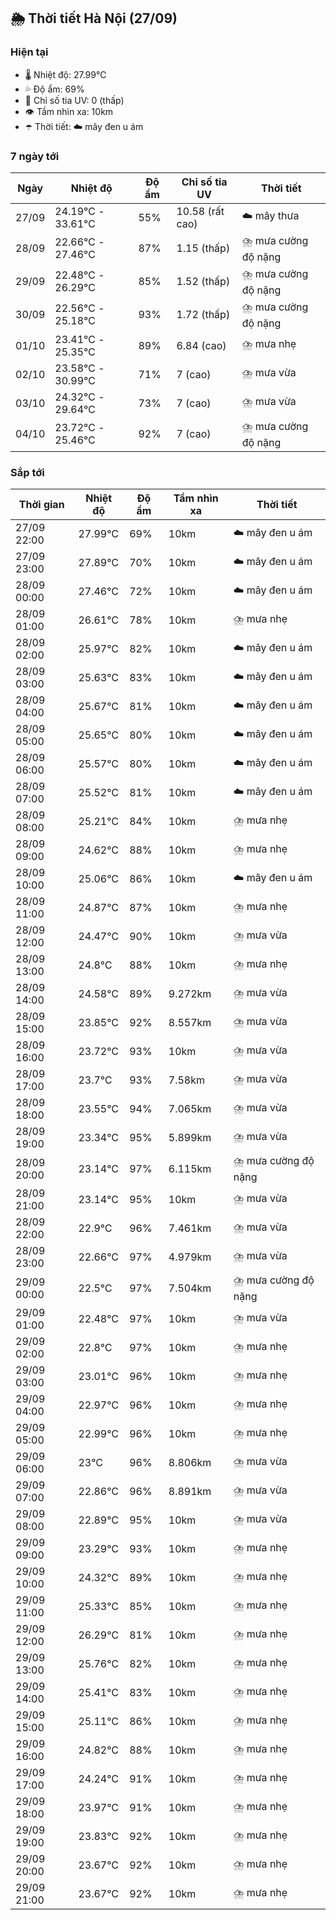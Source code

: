 ## 🌦️ Thời tiết Hà Nội (27/09)

### Hiện tại

- 🌡️ Nhiệt độ: 27.99℃
- 💦 Độ ẩm: 69%
- 🌟 Chỉ số tia UV: 0 (thấp)
- 👁️ Tầm nhìn xa: 10km
- ☂️ Thời tiết: ☁️ mây đen u ám

### 7 ngày tới

| Ngày | Nhiệt độ | Độ ẩm | Chỉ số tia UV | Thời tiết |
| --- | --- | --- | --- | --- |
| 27/09 | 24.19℃ - 33.61℃ | 55% | 10.58 (rất cao) | ☁️ mây thưa |
| 28/09 | 22.66℃ - 27.46℃ | 87% | 1.15 (thấp) | ⛈️ mưa cường độ nặng |
| 29/09 | 22.48℃ - 26.29℃ | 85% | 1.52 (thấp) | ⛈️ mưa cường độ nặng |
| 30/09 | 22.56℃ - 25.18℃ | 93% | 1.72 (thấp) | ⛈️ mưa cường độ nặng |
| 01/10 | 23.41℃ - 25.35℃ | 89% | 6.84 (cao) | ⛈️ mưa nhẹ |
| 02/10 | 23.58℃ - 30.99℃ | 71% | 7 (cao) | ⛈️ mưa vừa |
| 03/10 | 24.32℃ - 29.64℃ | 73% | 7 (cao) | ⛈️ mưa vừa |
| 04/10 | 23.72℃ - 25.46℃ | 92% | 7 (cao) | ⛈️ mưa cường độ nặng |

### Sắp tới

| Thời gian | Nhiệt độ | Độ ẩm | Tầm nhìn xa | Thời tiết |
| --- | --- | --- | --- | --- |
| 27/09 22:00 | 27.99℃ | 69% | 10km | ☁️ mây đen u ám |
| 27/09 23:00 | 27.89℃ | 70% | 10km | ☁️ mây đen u ám |
| 28/09 00:00 | 27.46℃ | 72% | 10km | ☁️ mây đen u ám |
| 28/09 01:00 | 26.61℃ | 78% | 10km | ⛈️ mưa nhẹ |
| 28/09 02:00 | 25.97℃ | 82% | 10km | ☁️ mây đen u ám |
| 28/09 03:00 | 25.63℃ | 83% | 10km | ☁️ mây đen u ám |
| 28/09 04:00 | 25.67℃ | 81% | 10km | ☁️ mây đen u ám |
| 28/09 05:00 | 25.65℃ | 80% | 10km | ☁️ mây đen u ám |
| 28/09 06:00 | 25.57℃ | 80% | 10km | ☁️ mây đen u ám |
| 28/09 07:00 | 25.52℃ | 81% | 10km | ☁️ mây đen u ám |
| 28/09 08:00 | 25.21℃ | 84% | 10km | ⛈️ mưa nhẹ |
| 28/09 09:00 | 24.62℃ | 88% | 10km | ⛈️ mưa nhẹ |
| 28/09 10:00 | 25.06℃ | 86% | 10km | ☁️ mây đen u ám |
| 28/09 11:00 | 24.87℃ | 87% | 10km | ⛈️ mưa nhẹ |
| 28/09 12:00 | 24.47℃ | 90% | 10km | ⛈️ mưa vừa |
| 28/09 13:00 | 24.8℃ | 88% | 10km | ⛈️ mưa nhẹ |
| 28/09 14:00 | 24.58℃ | 89% | 9.272km | ⛈️ mưa vừa |
| 28/09 15:00 | 23.85℃ | 92% | 8.557km | ⛈️ mưa vừa |
| 28/09 16:00 | 23.72℃ | 93% | 10km | ⛈️ mưa vừa |
| 28/09 17:00 | 23.7℃ | 93% | 7.58km | ⛈️ mưa vừa |
| 28/09 18:00 | 23.55℃ | 94% | 7.065km | ⛈️ mưa vừa |
| 28/09 19:00 | 23.34℃ | 95% | 5.899km | ⛈️ mưa vừa |
| 28/09 20:00 | 23.14℃ | 97% | 6.115km | ⛈️ mưa cường độ nặng |
| 28/09 21:00 | 23.14℃ | 95% | 10km | ⛈️ mưa vừa |
| 28/09 22:00 | 22.9℃ | 96% | 7.461km | ⛈️ mưa vừa |
| 28/09 23:00 | 22.66℃ | 97% | 4.979km | ⛈️ mưa vừa |
| 29/09 00:00 | 22.5℃ | 97% | 7.504km | ⛈️ mưa cường độ nặng |
| 29/09 01:00 | 22.48℃ | 97% | 10km | ⛈️ mưa vừa |
| 29/09 02:00 | 22.8℃ | 97% | 10km | ⛈️ mưa nhẹ |
| 29/09 03:00 | 23.01℃ | 96% | 10km | ⛈️ mưa nhẹ |
| 29/09 04:00 | 22.97℃ | 96% | 10km | ⛈️ mưa nhẹ |
| 29/09 05:00 | 22.99℃ | 96% | 10km | ⛈️ mưa nhẹ |
| 29/09 06:00 | 23℃ | 96% | 8.806km | ⛈️ mưa vừa |
| 29/09 07:00 | 22.86℃ | 96% | 8.891km | ⛈️ mưa vừa |
| 29/09 08:00 | 22.89℃ | 95% | 10km | ⛈️ mưa vừa |
| 29/09 09:00 | 23.29℃ | 93% | 10km | ⛈️ mưa nhẹ |
| 29/09 10:00 | 24.32℃ | 89% | 10km | ⛈️ mưa nhẹ |
| 29/09 11:00 | 25.33℃ | 85% | 10km | ⛈️ mưa nhẹ |
| 29/09 12:00 | 26.29℃ | 81% | 10km | ⛈️ mưa nhẹ |
| 29/09 13:00 | 25.76℃ | 82% | 10km | ⛈️ mưa nhẹ |
| 29/09 14:00 | 25.41℃ | 83% | 10km | ⛈️ mưa nhẹ |
| 29/09 15:00 | 25.11℃ | 86% | 10km | ⛈️ mưa nhẹ |
| 29/09 16:00 | 24.82℃ | 88% | 10km | ⛈️ mưa nhẹ |
| 29/09 17:00 | 24.24℃ | 91% | 10km | ⛈️ mưa nhẹ |
| 29/09 18:00 | 23.97℃ | 91% | 10km | ⛈️ mưa nhẹ |
| 29/09 19:00 | 23.83℃ | 92% | 10km | ⛈️ mưa nhẹ |
| 29/09 20:00 | 23.67℃ | 92% | 10km | ⛈️ mưa nhẹ |
| 29/09 21:00 | 23.67℃ | 92% | 10km | ⛈️ mưa nhẹ |
